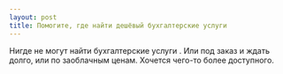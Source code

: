 ```yaml
---
layout: post 
title: Помогите, где найти дешёвый бухгалтерские услуги 
--- 
```

Нигде не могут найти бухгалтерские услуги . Или под заказ и ждать долго, или по заоблачным ценам. Хочется чего-то более доступного.